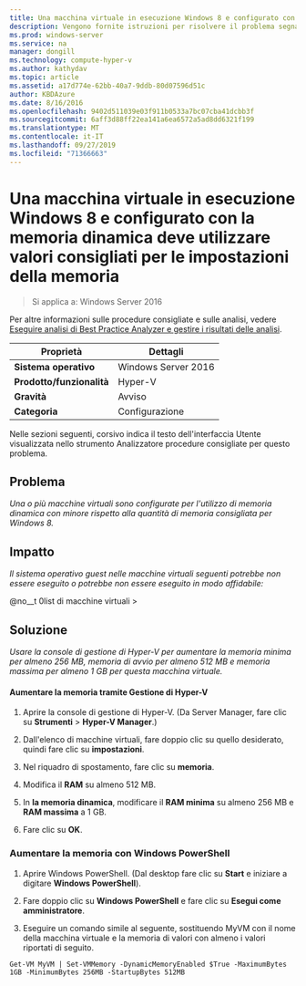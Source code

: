 ```yaml
---
title: Una macchina virtuale in esecuzione Windows 8 e configurato con la memoria dinamica deve utilizzare valori consigliati per le impostazioni della memoria
description: Vengono fornite istruzioni per risolvere il problema segnalato da questa regola di Best Practices Analyzer.
ms.prod: windows-server
ms.service: na
manager: dongill
ms.technology: compute-hyper-v
ms.author: kathydav
ms.topic: article
ms.assetid: a17d774e-62bb-40a7-9ddb-80d07596d51c
author: KBDAzure
ms.date: 8/16/2016
ms.openlocfilehash: 9402d511039e03f911b0533a7bc07cba41dcbb3f
ms.sourcegitcommit: 6aff3d88ff22ea141a6ea6572a5ad8dd6321f199
ms.translationtype: MT
ms.contentlocale: it-IT
ms.lasthandoff: 09/27/2019
ms.locfileid: "71366663"
---
```

# <a name="a-virtual-machine-running-windows-8-and-configured-with-dynamic-memory-should-use-recommended-values-for-memory-settings"></a>Una macchina virtuale in esecuzione Windows 8 e configurato con la memoria dinamica deve utilizzare valori consigliati per le impostazioni della memoria

>Si applica a: Windows Server 2016

Per altre informazioni sulle procedure consigliate e sulle analisi, vedere [Eseguire analisi di Best Practice Analyzer e gestire i risultati delle analisi](https://go.microsoft.com/fwlink/p/?LinkID=223177).  
  
|Proprietà|Dettagli|  
|-|-|  
|**Sistema operativo**|Windows Server 2016|  
|**Prodotto/funzionalità**|Hyper-V|  
|**Gravità**|Avviso|  
|**Categoria**|Configurazione|  
  
Nelle sezioni seguenti, corsivo indica il testo dell'interfaccia Utente visualizzata nello strumento Analizzatore procedure consigliate per questo problema.  
  
## <a name="issue"></a>**Problema**  
*Una o più macchine virtuali sono configurate per l'utilizzo di memoria dinamica con minore rispetto alla quantità di memoria consigliata per Windows 8.*  
  
## <a name="impact"></a>**Impatto**  
*Il sistema operativo guest nelle macchine virtuali seguenti potrebbe non essere eseguito o potrebbe non essere eseguito in modo affidabile:*  
  
@no__t 0list di macchine virtuali >  
  
## <a name="resolution"></a>**Soluzione**  
*Usare la console di gestione di Hyper-V per aumentare la memoria minima per almeno 256 MB, memoria di avvio per almeno 512 MB e memoria massima per almeno 1 GB per questa macchina virtuale.*  
  
#### <a name="increase-memory-using-hyper-v-manager"></a>Aumentare la memoria tramite Gestione di Hyper-V  
  
1.  Aprire la console di gestione di Hyper-V. (Da Server Manager, fare clic su **Strumenti** > **Hyper-V Manager**.)  
  
2.  Dall'elenco di macchine virtuali, fare doppio clic su quello desiderato, quindi fare clic su **impostazioni**.  
  
3.  Nel riquadro di spostamento, fare clic su **memoria**.  
  
4.  Modifica il **RAM** su almeno 512 MB.  
  
5.  In **la memoria dinamica**,  modificare il **RAM minima** su almeno 256 MB e **RAM massima** a 1 GB.  
  
6.  Fare clic su **OK**.  
  
### <a name="increase-memory-using-windows-powershell"></a>Aumentare la memoria con Windows PowerShell  
  
1.  Aprire Windows PowerShell. (Dal desktop fare clic su **Start** e iniziare a digitare **Windows PowerShell**).  
  
2.  Fare doppio clic su **Windows PowerShell** e fare clic su **Esegui come amministratore**.  
  
3.  Eseguire un comando simile al seguente, sostituendo MyVM con il nome della macchina virtuale e la memoria di valori con almeno i valori riportati di seguito.  
  
```  
Get-VM MyVM | Set-VMMemory -DynamicMemoryEnabled $True -MaximumBytes 1GB -MinimumBytes 256MB -StartupBytes 512MB  
```  
  


